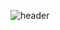 ![header](https://capsule-render.vercel.app/api?type=Wave&text=Dan&fontAlign=70&customColorList=0,5,2,5,40)
